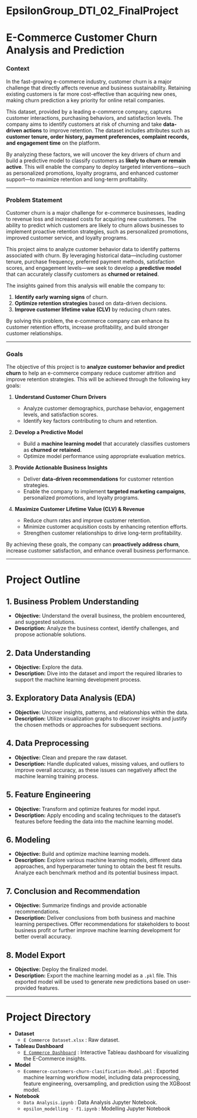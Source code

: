 # EpsilonGroup_DTI_02_FinalProject
# E-Commerce Customer Churn Analysis and Prediction

### **Context**  
In the fast-growing e-commerce industry, customer churn is a major challenge that directly affects revenue and business sustainability. Retaining existing customers is far more cost-effective than acquiring new ones, making churn prediction a key priority for online retail companies.  

This dataset, provided by a leading e-commerce company, captures customer interactions, purchasing behaviors, and satisfaction levels. The company aims to identify customers at risk of churning and take **data-driven actions** to improve retention. The dataset includes attributes such as **customer tenure, order history, payment preferences, complaint records, and engagement time** on the platform.  

By analyzing these factors, we will uncover the key drivers of churn and build a predictive model to classify customers as **likely to churn or remain active**. This will enable the company to deploy targeted interventions—such as personalized promotions, loyalty programs, and enhanced customer support—to maximize retention and long-term profitability.  

---

### **Problem Statement**  
Customer churn is a major challenge for e-commerce businesses, leading to revenue loss and increased costs for acquiring new customers. The ability to predict which customers are likely to churn allows businesses to implement proactive retention strategies, such as personalized promotions, improved customer service, and loyalty programs.  

This project aims to analyze customer behavior data to identify patterns associated with churn. By leveraging historical data—including customer tenure, purchase frequency, preferred payment methods, satisfaction scores, and engagement levels—we seek to develop a **predictive model** that can accurately classify customers as **churned or retained**.  

The insights gained from this analysis will enable the company to:  
1. **Identify early warning signs** of churn.  
2. **Optimize retention strategies** based on data-driven decisions.  
3. **Improve customer lifetime value (CLV)** by reducing churn rates.  

By solving this problem, the e-commerce company can enhance its customer retention efforts, increase profitability, and build stronger customer relationships.  

---

### **Goals**  
The objective of this project is to **analyze customer behavior and predict churn** to help an e-commerce company reduce customer attrition and improve retention strategies. This will be achieved through the following key goals:  

1. **Understand Customer Churn Drivers**  
   - Analyze customer demographics, purchase behavior, engagement levels, and satisfaction scores.  
   - Identify key factors contributing to churn and retention.  

2. **Develop a Predictive Model**  
   - Build a **machine learning model** that accurately classifies customers as **churned or retained**.  
   - Optimize model performance using appropriate evaluation metrics.  

3. **Provide Actionable Business Insights**  
   - Deliver **data-driven recommendations** for customer retention strategies.  
   - Enable the company to implement **targeted marketing campaigns**, personalized promotions, and loyalty programs.  

4. **Maximize Customer Lifetime Value (CLV) & Revenue**  
   - Reduce churn rates and improve customer retention.  
   - Minimize customer acquisition costs by enhancing retention efforts.  
   - Strengthen customer relationships to drive long-term profitability.  

By achieving these goals, the company can **proactively address churn**, increase customer satisfaction, and enhance overall business performance.  

---

# Project Outline

## 1. Business Problem Understanding
- **Objective:** Understand the overall business, the problem encountered, and suggested solutions.
- **Description:** Analyze the business context, identify challenges, and propose actionable solutions.

## 2. Data Understanding
- **Objective:** Explore the data.
- **Description:** Dive into the dataset and import the required libraries to support the machine learning development process.

## 3. Exploratory Data Analysis (EDA)
- **Objective:** Uncover insights, patterns, and relationships within the data.
- **Description:** Utilize visualization graphs to discover insights and justify the chosen methods or approaches for subsequent sections.

## 4. Data Preprocessing
- **Objective:** Clean and prepare the raw dataset.
- **Description:** Handle duplicated values, missing values, and outliers to improve overall accuracy, as these issues can negatively affect the machine learning training process.

## 5. Feature Engineering
- **Objective:** Transform and optimize features for model input.
- **Description:** Apply encoding and scaling techniques to the dataset’s features before feeding the data into the machine learning model.

## 6. Modeling
- **Objective:** Build and optimize machine learning models.
- **Description:** Explore various machine learning models, different data approaches, and hyperparameter tuning to obtain the best fit results. Analyze each benchmark method and its potential business impact.

## 7. Conclusion and Recommendation
- **Objective:** Summarize findings and provide actionable recommendations.
- **Description:** Deliver conclusions from both business and machine learning perspectives. Offer recommendations for stakeholders to boost business profit or further improve machine learning development for better overall accuracy.

## 8. Model Export
- **Objective:** Deploy the finalized model.
- **Description:** Export the machine learning model as a `.pkl` file. This exported model will be used to generate new predictions based on user-provided features.

---

# Project Directory

- **Dataset**
  - `E Commerce Dataset.xlsx` : Raw dataset.
- **Tableau Dashboard**
  - [`E Commerce Dashboard`](https://public.tableau.com/app/profile/garnet.ezra/viz/FinalProjectEpsilonGroup/Story1) : Interactive Tableau dashboard for visualizing the E-Commerce insights.
- **Model**
  - `Ecommerce-customers-churn-clasification-Model.pkl` : Exported machine learning workflow model, including data preprocessing, feature engineering, oversampling, and prediction using the XGBoost model.
- **Notebook**
  - `Data Analysis.ipynb` : Data Analysis Jupyter Notebook.
  - `epsilon_modelling - f1.ipynb` : Modelling Jupyter Notebook

